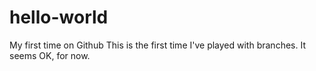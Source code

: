 # hello-world
My first time on Github
This is the first time I've played with branches.
It seems OK, for now.
